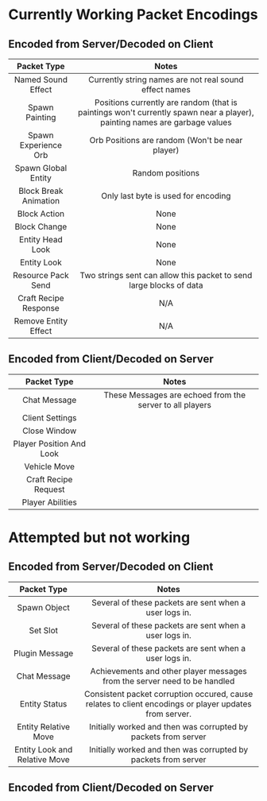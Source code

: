 # Currently Working Packet Encodings

## Encoded from Server/Decoded on Client

| Packet Type | Notes |
|:-----------:|:-----:|
| Named Sound Effect | Currently string names are not real sound effect names |
| Spawn Painting | Positions currently are random (that is paintings won't currently spawn near a player), painting names are garbage values|
| Spawn Experience Orb| Orb Positions are random (Won't be near player) |
| Spawn Global Entity| Random positions |
| Block Break Animation | Only last byte is used for encoding | 
| Block Action | None |
| Block Change | None |
| Entity Head Look | None|
| Entity Look | None|
| Resource Pack Send | Two strings sent can allow this packet to send large blocks of data |
| Craft Recipe Response | N/A |
| Remove Entity Effect | N/A |

## Encoded from Client/Decoded on Server 
| Packet Type | Notes |
|:-----------:|:-----:|
|Chat Message | These Messages are echoed from the server to all players |
| Client Settings| |
| Close Window | |
| Player Position And Look | |
| Vehicle Move| |
| Craft Recipe Request| |
| Player Abilities | | 

# Attempted but not working

## Encoded from Server/Decoded on Client

| Packet Type | Notes |
|:-----------:|:-----:|
| Spawn Object | Several of these packets are sent when a user logs in. |  
| Set Slot| Several of these packets are sent when a user logs in. |  
| Plugin Message| Several of these packets are sent when a user logs in. |  
| Chat Message | Achievements and other player messages from the server need to be handled |  
| Entity Status| Consistent packet corruption occured, cause relates to client encodings or player updates from server. |
| Entity Relative Move | Initially worked and then was corrupted by packets from server |
| Entity Look and Relative Move | Initially worked and then was corrupted by packets from server |

## Encoded from Client/Decoded on Server 

